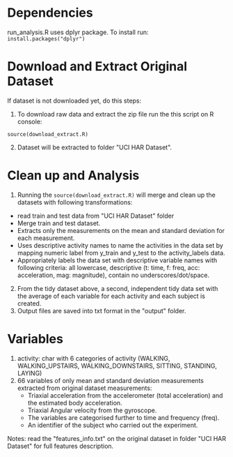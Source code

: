 Dependencies
============
run_analysis.R uses dplyr package. To install run:
`install.packages("dplyr")`


Download and Extract Original Dataset
=====================================
If dataset is not downloaded yet, do this steps:
1. To download raw data and extract the zip file run the this script on R console:

`source(download_extract.R)`

2. Dataset will be extracted to folder "UCI HAR Dataset".

Clean up and Analysis
=====================
1. Running the `source(download_extract.R)` will merge and clean up the datasets with following transformations:
  - read train and test data from "UCI HAR Dataset" folder
  - Merge train and test dataset.
  - Extracts only the measurements on the mean and standard deviation for each measurement.
  - Uses descriptive activity names to name the activities in the data set by mapping numeric label from y_train and y_test to the activity_labels data.
  - Appropriately labels the data set with descriptive variable names with following criteria: all lowercase, descriptive (t: time, f: freq, acc: acceleration, mag: magnitude), contain no underscores/dot/space.
2. From the tidy dataset above, a second, independent tidy data set with the average of each variable for each activity and each subject is created.
3. Output files are saved into txt format in the "output" folder.


Variables
=========
1. activity: char with 6 categories of activity (WALKING, WALKING_UPSTAIRS, WALKING_DOWNSTAIRS, SITTING, STANDING, LAYING)
2. 66 variables of only mean and standard deviation measurements extracted from original dataset measurements:
    - Triaxial acceleration from the accelerometer (total acceleration) and the estimated body acceleration.
    - Triaxial Angular velocity from the gyroscope. 
    - The variables are categorised further to time and frequency (freq). 
    - An identifier of the subject who carried out the experiment.
    
Notes: read the "features_info.txt" on the original dataset in folder "UCI HAR Dataset" for full features description.
